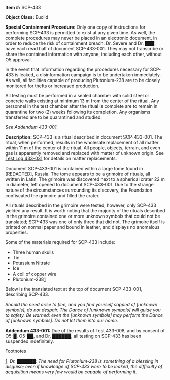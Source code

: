 **Item #:** SCP-433

**Object Class:** Euclid

**Special Containment Procedure:** Only one copy of instructions for performing SCP-433 is permitted to exist at any given time. As well, the complete procedures may never be placed in an electronic document, in order to reduce the risk of containment breach. Dr. Severe and Dr. ███ have each read half of document SCP-433-001. They may not transcribe or share the contained information with anyone, including each other, without O5 approval.

In the event that information regarding the procedures necessary for SCP-433 is leaked, a disinformation campaign is to be undertaken immediately. As well, all facilities capable of producing Plutonium-238 are to be closely monitored for thefts or increased production.

All testing must be performed in a sealed chamber with solid steel or concrete walls existing at minimum 13 m from the center of the ritual. Any personnel in the test chamber after the ritual is complete are to remain in quarantine for two (2) weeks following its completion. Any organisms transferred are to be quarantined and studied.

_See Addendum 433-001._

**Description:** SCP-433 is a ritual described in document SCP-433-001. The ritual, when performed, results in the wholesale replacement of all matter within 11 m of the center of the ritual. All people, objects, terrain, and even gas is apparently removed and replaced with matter of unknown origin. See [Test Log 433-031](/test-log-433-031) for details on matter replacements.

Document SCP-433-001 is contained within a large tome found in \[REDACTED\], Russia. The tome appears to be a grimoire of rituals, all written in Latin. The grimoire was discovered next to a spherical crater 22 m in diameter, left opened to document SCP-433-001. Due to the strange nature of the circumstances surrounding its discovery, the Foundation confiscated the grimoire and filled the crater.

All rituals described in the grimoire were tested; however, only SCP-433 yielded any result. It is worth noting that the majority of the rituals described in the grimoire contained one or more unknown symbols that could not be translated; SCP-433 was one of only three that did not. The grimoire itself is printed on normal paper and bound in leather, and displays no anomalous properties.

Some of the materials required for SCP-433 include:

*   Three human skulls
*   Tin
*   Potassium Nitrate
*   Ice
*   A coil of copper wire
*   Plutonium-238[1](javascript:;)

Below is the translated text at the top of document SCP-433-001, describing SCP-433.

_Should the need arise to flee, and you find yourself sapped of \[unknown symbols\], do not despair. The Dance of \[unknown symbols\] will guide you to safety. Be warned: even the \[unknown symbols\] may perform the Dance of \[unknown symbols\]. Do not let them into our home._

**Addendum 433-001:** Due of the results of Test 433-008, and by consent of O5-█, O5-██, and Dr. ██████, all testing on SCP-433 has been suspended indefinitely.

Footnotes

[1](javascript:;). _Dr. ██████: The need for Plutonium-238 is something of a blessing in disguise; even if knowledge of SCP-433 were to be leaked, the difficulty of acquisition means very few would be capable of performing it._